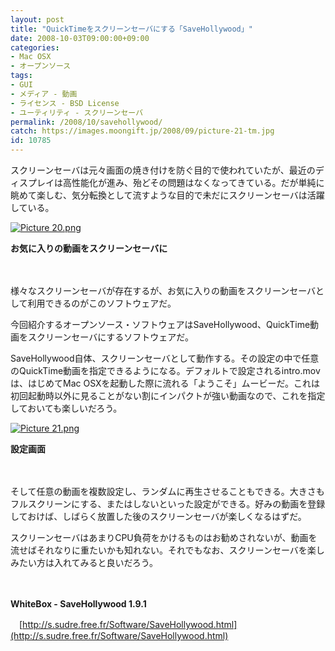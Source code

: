 ```yaml
---
layout: post
title: "QuickTimeをスクリーンセーバにする「SaveHollywood」"
date: 2008-10-03T09:00:00+09:00
categories:
- Mac OSX
- オープンソース
tags: 
- GUI
- メディア - 動画
- ライセンス - BSD License
- ユーティリティ - スクリーンセーバ
permalink: /2008/10/savehollywood/
catch: https://images.moongift.jp/2008/09/picture-21-tm.jpg
id: 10785
---
```

スクリーンセーバは元々画面の焼き付けを防ぐ目的で使われていたが、最近のディスプレイは高性能化が進み、殆どその問題はなくなってきている。だが単純に眺めて楽しむ、気分転換として流すような目的で未だにスクリーンセーバは活躍している。

  

[![Picture 20.png](https://images.moongift.jp/2008/09/picture-20-tm.jpg)](https://images.moongift.jp/2008/09/picture-20.jpg)  
  
**お気に入りの動画をスクリーンセーバに**

  

　

  

様々なスクリーンセーバが存在するが、お気に入りの動画をスクリーンセーバとして利用できるのがこのソフトウェアだ。

  

今回紹介するオープンソース・ソフトウェアはSaveHollywood、QuickTime動画をスクリーンセーバにするソフトウェアだ。

  
  
<!--more-->  

SaveHollywood自体、スクリーンセーバとして動作する。その設定の中で任意のQuickTime動画を指定できるようになる。デフォルトで設定されるintro.movは、はじめてMac OSXを起動した際に流れる「ようこそ」ムービーだ。これは初回起動時以外に見ることがない割にインパクトが強い動画なので、これを指定しておいても楽しいだろう。

  

[![Picture 21.png](https://images.moongift.jp/2008/09/picture-21-tm.jpg)](https://images.moongift.jp/2008/09/picture-21.jpg)  
  
**設定画面**

  

　

  

そして任意の動画を複数設定し、ランダムに再生させることもできる。大きさもフルスクリーンにする、またはしないといった設定ができる。好みの動画を登録しておけば、しばらく放置した後のスクリーンセーバが楽しくなるはずだ。

  

スクリーンセーバはあまりCPU負荷をかけるものはお勧めされないが、動画を流せばそれなりに重たいかも知れない。それでもなお、スクリーンセーバを楽しみたい方は入れてみると良いだろう。

  

　

  

**WhiteBox - SaveHollywood 1.9.1**  
  
　[http://s.sudre.free.fr/Software/SaveHollywood.html](http://s.sudre.free.fr/Software/SaveHollywood.html)

  
